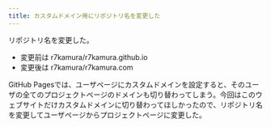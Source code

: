 ```yaml
---
title: カスタムドメイン用にリポジトリ名を変更した
---
```


リポジトリ名を変更した。

- 変更前は r7kamura/r7kamura.github.io
- 変更後は r7kamura/r7kamura.com

GitHub Pagesでは、ユーザページにカスタムドメインを設定すると、そのユーザの全てのプロジェクトページのドメインも切り替わってしまう。今回はこのウェブサイトだけカスタムドメインに切り替わってほしかったので、リポジトリ名を変更してユーザページからプロジェクトページに変更した。

[1]: https://r7kamura.com/
